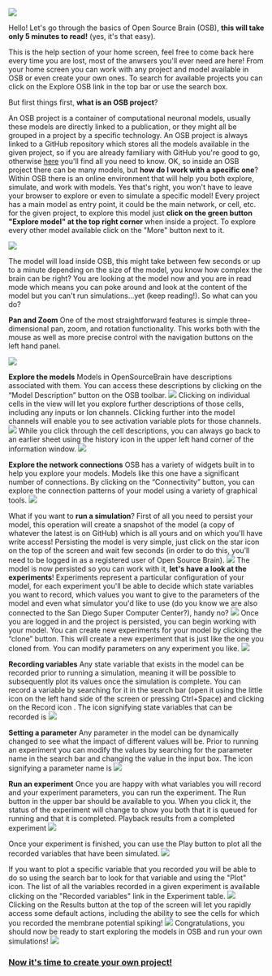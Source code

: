 ![](images/osbcircle.png)

Hello! Let's go through the basics of Open Source Brain (OSB), **this will take only 5 minutes to read!** (yes, it's that easy).

This is the help section of your home screen, feel free to come back here every time you are lost, most of the anwsers you'll ever need are here! From your home screen you can work with any project and model available in OSB or even create your own ones. To search for available projects you can click on the Explore OSB link in the top bar or use the search box.

But first things first, **what is an OSB project**?

An OSB project is a container of computational neuronal models, usually these models are directly linked to a publication, or they might all be grouped in a project by a specific technology. An OSB project is always linked to a GitHub repository which stores all the models available in the given project, so if you are already familiary with GitHub you're good to go, otherwise [here](https://guides.github.com/activities/hello-world/#what) you'll find all you need to know. OK, so inside an OSB project there can be many models, but **how do I work with a specific one**? Within OSB there is an online environment that will help you both explore, simulate, and work with models. Yes that's right, you won't have to leave your browser to explore or even to simulate a specific model! Every project has a main model as entry point, it could be the main network, or cell, etc. for the given project, to explore this model just **click on the green button "Explore model" at the top right corner** when inside a project. To explore every other model available click on the "More" button next to it.

![](images/help/exploreModel.png)

The model will load inside OSB, this might take between few seconds or up to a minute depending on the size of the model, you know how complex the brain can be right? You are looking at the model now and you are in read mode which means you can poke around and look at the content of the model but you can't run simulations...yet (keep reading!). So what can you do?

**Pan and Zoom** One of the most straightforward features is simple three-dimensional pan, zoom, and rotation functionality. This works both with the mouse as well as more precise control with the navigation buttons on the left hand panel.

![](images/help/Fig-1-Pan-Zoom.gif)

**Explore the models** Models in OpenSourceBrain have descriptions associated with them. You can access these descriptions by clicking on the “Model Description” button on the OSB toolbar. ![](images/help/ExploreModel.gif) Clicking on individual cells in the view will let you explore further descriptions of those cells, including any inputs or Ion channels. Clicking further into the model channels will enable you to see activation variable plots for those channels. ![](images/help/ExploreChannels.gif) While you click through the cell descriptions, you can always go back to an earlier sheet using the history icon in the upper left hand corner of the information window. ![](images/help/ExploreHistory.gif)

**Explore the network connections** OSB has a variety of widgets built in to help you explore your models. Models like this one have a significant number of connections. By clicking on the “Connectivity” button, you can explore the connection patterns of your model using a variety of graphical tools. ![](images/help/Fig-2-Connectivity.gif)

What if you want to **run a simulation**? First of all you need to persist your model, this operation will create a snapshot of the model (a copy of whatever the latest is on GitHub) which is all yours and on which you'll have write access! Persisting the model is very simple, just click on the star icon on the top of the screen and wait few seconds (in order to do this, you’ll need to be logged in as a registered user of Open Source Brain). ![](images/help/persist.png) The model is now persisted so you can work with it, **let's have a look at the experiments**! Experiments represent a particular configuration of your model, for each experiment you'll be able to decide which state variables you want to record, which values you want to give to the parameters of the model and even what simulator you'd like to use (do you know we are also connected to the San Diego Super Computer Center?), handy no? ![](images/help/Fig-3-Intro.gif) Once you are logged in and the project is persisted, you can begin working with your model. You can create new experiments for your model by clicking the “clone” button. This will create a new experiment that is just like the one you cloned from. You can modify parameters on any experiment you like. ![](images/help/Fig-4-Clone.gif)

**Recording variables** Any state variable that exists in the model can be recorded prior to running a simulation, meaning it will be possible to subsequently plot its values once the simulation is complete. You can record a variable by searching for it in the search bar (open it using the little <icon class="icon-search icon-2x"></icon> icon on the left hand side of the screen or pressing Ctrl+Space) and clicking on the Record icon <icon class="icon-circle-blank icon-2x"></icon>. The icon signifying state variables that can be recorded is <icon class="icon-superscript icon-2x"></icon> ![](images/help/RecordVariable.gif)

**Setting a parameter** Any parameter in the model can be dynamically changed to see what the impact of different values will be. Prior to running an experiment you can modify the values by searching for the parameter name in the search bar and changing the value in the input box. The icon signifying a parameter name is <icon class="icon-signin icon-2x"></icon> ![](images/help/SetParameters.gif)

**Run an experiment** Once you are happy with what variables you will record and your experiment parameters, you can run the experiment. The Run button in the upper bar should be available to you. When you click it, the status of the experiment will change to show you both that it is queued for running and that it is completed. Playback results from a completed experiment ![](images/help/Fig-5-Run.gif)

Once your experiment is finished, you can use the Play button to plot all the recorded variables that have been simulated. ![](images/help/Fig-6-Playback.gif)

If you want to plot a specific variable that you recorded you will be able to do so using the search bar to look for that variable and using the "Plot" icon. The list of all the variables recorded in a given experiment is available clicking on the "Recorded variables" link in the Experiment table. ![](images/help/Recorded.png) Clicking on the Results button at the top of the screen will let you rapidly access some default actions, including the ability to see the cells for which you recorded the membrane potential spiking! ![](images/help/Results.png) Congratulations, you should now be ready to start exploring the models in OSB and run your own simulations! ![](images/osbcircle.png)

### [Now it's time to create your own project!](http://www.opensourcebrain.org/docs#Creating_Your_Own_Project)
